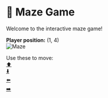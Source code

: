 # 🧩 Maze Game  
Welcome to the interactive maze game!

**Player position:** (1, 4)  
![Maze](https://recognize-instructor-criteria-other.trycloudflare.com/images/pos_1_4.png?t=1760504383412)

Use these to move:  
[⬆️](https://recognize-instructor-criteria-other.trycloudflare.com/move/1_4_w)  
[⬇️](https://recognize-instructor-criteria-other.trycloudflare.com/move/1_4_s)  
[⬅️](https://recognize-instructor-criteria-other.trycloudflare.com/move/1_4_a)  
[➡️](https://recognize-instructor-criteria-other.trycloudflare.com/move/1_4_d)
